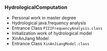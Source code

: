 ### HydrologicalComputation
- Personal work in master degree
- Hydrological java.frequency analysis
- Entrance Class `PIIIFrequencyAnalysis.class`
- Initialization work of hydrological model
- XinAnJiang Model
- Entrance Class `XinAnJiangModel.class`